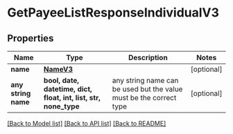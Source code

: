 # GetPayeeListResponseIndividualV3


## Properties
Name | Type | Description | Notes
------------ | ------------- | ------------- | -------------
**name** | [**NameV3**](NameV3.md) |  | [optional] 
**any string name** | **bool, date, datetime, dict, float, int, list, str, none_type** | any string name can be used but the value must be the correct type | [optional]

[[Back to Model list]](../README.md#documentation-for-models) [[Back to API list]](../README.md#documentation-for-api-endpoints) [[Back to README]](../README.md)


